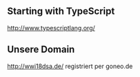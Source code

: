 ## Starting with TypeScript
http://www.typescriptlang.org/


## Unsere Domain
http://wwi18dsa.de/ registriert per goneo.de

